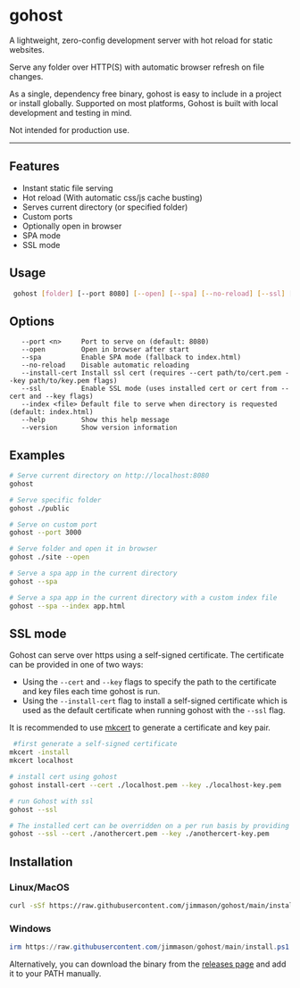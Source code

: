 # gohost

A lightweight, zero-config development server with hot reload for static websites.

Serve any folder over HTTP(S) with automatic browser refresh on file changes.

As a single, dependency free binary, gohost is easy to include in a project or install globally. Supported on most platforms, Gohost is built with local development and testing in mind.

Not intended for production use.

---

##  Features

- Instant static file serving
- Hot reload (With automatic css/js cache busting)
- Serves current directory (or specified folder)
- Custom ports
- Optionally open in browser
- SPA mode
- SSL mode

## Usage

```bash
 gohost [folder] [--port 8080] [--open] [--spa] [--no-reload] [--ssl] [--index <file>]
```

## Options
```
   --port <n>     Port to serve on (default: 8080)
   --open         Open in browser after start
   --spa          Enable SPA mode (fallback to index.html)
   --no-reload    Disable automatic reloading
   --install-cert Install ssl cert (requires --cert path/to/cert.pem --key path/to/key.pem flags)
   --ssl          Enable SSL mode (uses installed cert or cert from --cert and --key flags)
   --index <file> Default file to serve when directory is requested (default: index.html)
   --help         Show this help message
   --version      Show version information
```

## Examples

```bash
# Serve current directory on http://localhost:8080
gohost

# Serve specific folder
gohost ./public

# Serve on custom port
gohost --port 3000

# Serve folder and open it in browser
gohost ./site --open

# Serve a spa app in the current directory
gohost --spa

# Serve a spa app in the current directory with a custom index file
gohost --spa --index app.html
```

## SSL mode
Gohost can serve over https using a self-signed certificate. The certificate can be provided in one of two ways:

- Using the `--cert` and `--key` flags to specify the path to the certificate and key files each time gohost is run.
- Using the `--install-cert` flag to install a self-signed certificate which is used as the default certificate when running gohost with the `--ssl` flag.

It is recommended to use [mkcert](https://github.com/FiloSottile/mkcert) to generate a certificate and key pair.
```bash
 #first generate a self-signed certificate
mkcert -install
mkcert localhost

# install cert using gohost
gohost install-cert --cert ./localhost.pem --key ./localhost-key.pem

# run Gohost with ssl
gohost --ssl

# The installed cert can be overridden on a per run basis by providing the --cert and --key flags
gohost --ssl --cert ./anothercert.pem --key ./anothercert-key.pem

```
## Installation

### Linux/MacOS

```bash
curl -sSf https://raw.githubusercontent.com/jimmason/gohost/main/install.sh | sh
```

### Windows

```powershell
irm https://raw.githubusercontent.com/jimmason/gohost/main/install.ps1 | iex
```

Alternatively, you can download the binary from the [releases page](https://github.com/jimmason/gohost/releases) and add it to your PATH manually.
